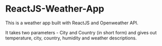 # ReactJS-Weather-App

This is a weather app built with ReactJS and Openweather API.

It takes two parameters - City and Country (in short form) and gives out temperature, city, country, humidity and weather descriptions.

